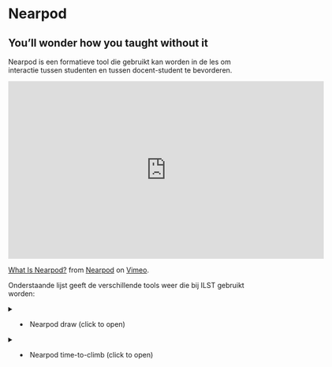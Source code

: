 # Nearpod
## You’ll wonder how you taught without it

Nearpod is een formatieve tool die gebruikt kan worden in de les om interactie tussen studenten en tussen docent-student te bevorderen.  
  
  
<iframe src="https://player.vimeo.com/video/444560128" width="640" height="360" frameborder="0" allow="autoplay; fullscreen; picture-in-picture" allowfullscreen></iframe>
<p><a href="https://vimeo.com/444560128">What Is Nearpod?</a> from <a href="https://vimeo.com/nearpod">Nearpod</a> on <a href="https://vimeo.com">Vimeo</a>.</p>
  
    
Onderstaande lijst geeft de verschillende tools weer die bij ILST gebruikt worden:
<details>
<summary> <ul> <li> Nearpod draw (click to open) </li></ul> </summary>
<br>
Nearpod draw is een tool in Nearpod om studenten op een individueel whiteboard te laten werken. De docent kijk - vrijwel - in realtime mee.

</details>

<details>
<summary> <ul> <li> Nearpod time-to-climb (click to open) </li></ul> </summary>
<br>
Nearpod time-to-climb kan gebruikt worden een competitief element toe te voegen aan de les. De tool lijkt hierin erg op Kahoot! De studenten krijgen kort de tijd om vragen te beantwoorden, en studenten die snel het juiste antwoord geven krijgen meer punten toegekend. Je ziet dit visueel doordat het figuur van deze student hoger de berg op klimt, daarnaast worden er ook punten toegekend.
<br>
<iframe src="https://player.vimeo.com/video/349129254" width="640" height="360" frameborder="0" allow="autoplay; fullscreen; picture-in-picture" allowfullscreen></iframe>
<p><a href="https://vimeo.com/349129254">How-to Create a Time to Climb Activity on Nearpod</a> from <a href="https://vimeo.com/nearpod">Nearpod</a> on <a href="https://vimeo.com">Vimeo</a>.</p>
</details>

<br>
<br>
